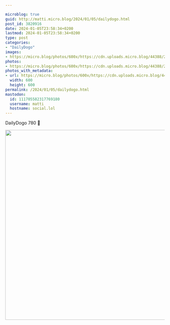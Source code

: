 ```yaml
---

microblog: true
guid: http://matti.micro.blog/2024/01/05/dailydogo.html
post_id: 3820916
date: 2024-01-05T23:58:34+0200
lastmod: 2024-01-05T23:58:34+0200
type: post
categories:
- "DailyDogo"
images:
- https://micro.blog/photos/600x/https://cdn.uploads.micro.blog/44388/2024/ec829182aa9a4b21a4c93c609ef1ea45.jpg
photos:
- https://micro.blog/photos/600x/https://cdn.uploads.micro.blog/44388/2024/ec829182aa9a4b21a4c93c609ef1ea45.jpg
photos_with_metadata:
- url: https://micro.blog/photos/600x/https://cdn.uploads.micro.blog/44388/2024/ec829182aa9a4b21a4c93c609ef1ea45.jpg
  width: 600
  height: 600
permalink: /2024/01/05/dailydogo.html
mastodon:
  id: 111705582317769180
  username: matti
  hostname: social.lol
---
```

DailyDogo 780 🐶

<img src="/media/uploads/2024/ec829182aa9a4b21a4c93c609ef1ea45.jpg" width="600" height="600" alt="" />

